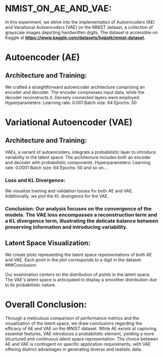 # NMIST_ON_AE_AND_VAE:

In this experiment, we delve into the implementation of Autoencoders (AE) and Variational Autoencoders (VAE) on the MNIST dataset, a collection of grayscale images depicting handwritten digits. The dataset is accessible on Kaggle at **https://www.kaggle.com/datasets/hojjatk/mnist-dataset.**

# Autoencoder (AE)
## Architecture and Training:

We crafted a straightforward autoencoder architecture comprising an encoder and decoder. The encoder compresses input data, while the decoder reconstructs it. Densely connected layers were employed.
Hyperparameters:
Learning rate: 0.001
Batch size: 64
Epochs: 50

# Variational Autoencoder (VAE)

## Architecture and Training:

VAEs, a variant of autoencoders, integrate a probabilistic layer to introduce variability in the latent space. The architecture includes both an encoder and decoder with probabilistic components.
Hyperparameters:
Learning rate: 0.0001
Batch size: 64
Epochs: 50
and so on...

### Loss and KL Divergence: 
We visualize training and validation losses for both AE and VAE. Additionally, we plot the KL divergence for the VAE.
### Conclusion: Our analysis focuses on the convergence of the models. The VAE loss encompasses a reconstruction term and a KL divergence term, illustrating the delicate balance between preserving information and introducing variability.
## Latent Space Visualization:

We create plots representing the latent space representations of both AE and VAE. Each point in the plot corresponds to a digit in the dataset.
###Conclusion: 

Our examination centers on the distribution of points in the latent space. The VAE's latent space is anticipated to display a smoother distribution due to its probabilistic nature.
# Overall Conclusion:
Through a meticulous comparison of performance metrics and the visualization of the latent space, we draw conclusions regarding the efficacy of AE and VAE on the MNIST dataset. While AE excels at capturing essential features, VAE introduces a probabilistic element, yielding a more structured and continuous latent space representation. The choice between AE and VAE is contingent on specific application requirements, with VAE offering distinct advantages in generating diverse and realistic data.
